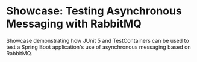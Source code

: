 # Showcase: Testing Asynchronous Messaging with RabbitMQ
Showcase demonstrating how JUnit 5 and TestContainers can be used to test a 
Spring Boot application's use of asynchronous messaging based on RabbitMQ.
